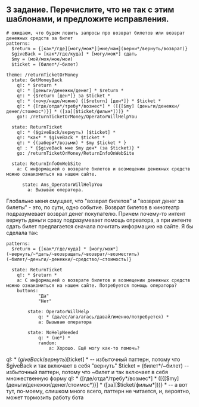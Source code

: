 ## 3 задание. Перечислите, что не так с этим шаблонами, и предложите исправления.
```
# ожидаем, что будем ловить запросы про возврат билетов или возврат денежных средств за билет
patterns:
  $return = {[как*/где][могу/мож*][мне/нам](верни*/вернуть/возврат)}
  $giveBack = [как*/где/куда] * [могу/мож*] сдать
  $my = (мой/моя/мое/мои)
  $ticket = (билет*/~билет)

theme: /returnTicketOrMoney
  state: GetMoneyBack
    q!: * $return *
    q!: * [деньги/денежки/денег] * $return *
    q!: * {$return [ден*]} за $ticket *
    q!: * (хочу/надо/можно) {[$return] [ден*]} * $ticket *
    q!: * {[где/отда*/требу*/возмес*] * ([{[$my] (деньги/денежки/денег/стоимос*)}] * ([за][$ticket/фильм*]))} *
    go!: /returnTicketOrMoney/OperatorWillHelpYou

  state: ReturnTicket
    q!: * ($giveBack/вернуть) [$ticket] *
    q!: *как* * $giveBack * $ticket *
    q!: * {(забери*/возьми) * $my $ticket * }
    q! : * {$giveBack мне $my ден* (за $ticket)} *
    go: /returnTicketOrMoney/ReturnInfoOnWebSite

  state: ReturnInfoOnWebSite
    a: С информацией о возврате билетов и возмещении денежных средств можно ознакомиться на нашем сайте.

      state: Ans_OperatorWillHelpYou
        a: Вызываю оператора.
```
Глобально меня смущает, что "возврат билетов" и "возврат денег за билеты" - это, по сути, одно событие. Возврат билетов в кинотеатр подразумевает возврат денег покупателю. Причем почему-то интент вернуть деньги сразу подразумевает помощь опреатора, а при интенте сдать билет предлагается сначала почитать информацию на сайте. Я бы сделала так:
```
patterns:
  $return = {[как*/где/куда] * [могу/мож*] (~вернуть/~*дать/~возвращать/~возврат/~возместить) (~билет/~деньги/~денежки/~средство/~стоимость)}

  state: ReturnTicket
    q!: * $return *
    a: С информацией о возврате билетов и возмещении денежных средств можно ознакомиться на нашем сайте. Потребуется помощь оператора?
    buttons:
            "Да"
            "Нет"
            
        state: OperatorWillHelp
            q: * (да/ес/ага/агась/давай/именно/потребуется) *
            a: Вызываю оператора
            
        state: NoHelpNeeded
            q: * (не*) *
            random:
                a: Хорошо. Ещё могу как-то помочь?      
```

q!: * ($giveBack/вернуть) [$ticket] * -- избыточный паттерн, потому что $giveBack и так включает в себя "вернуть"
$ticket = (билет*/~билет) -- избыточный паттерн, потому что ~билет и так включает в себя множественную форму
q!: * {[где/отда*/требу*/возмес*] * ([{[$my] (деньги/денежки/денег/стоимос*)}] * ([за][$ticket/фильм*]))} * -- а вот тут, по-моему, слишком много всего, паттерн не читается, и, вероятно, может тормозить работу бота
